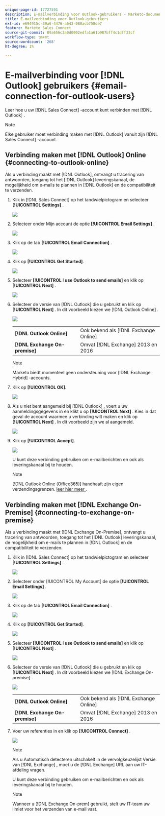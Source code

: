```yaml
---
unique-page-id: 17727591
description: E-mailverbinding voor Outlook-gebruikers - Marketo-documenten - Productdocumentatie
title: E-mailverbinding voor Outlook-gebruikers
exl-id: e694915c-39a6-4476-a643-080acb758de7
feature: Marketo Sales Connect
source-git-commit: 09a656c3a0d0002edfa1a61b987bff4c1dff33cf
workflow-type: tm+mt
source-wordcount: '268'
ht-degree: 1%

---
```


# E-mailverbinding voor [!DNL Outlook] gebruikers {#email-connection-for-outlook-users}

Leer hoe u uw [!DNL Sales Connect] -account kunt verbinden met [!DNL Outlook] .

>[!NOTE]
>
>Elke gebruiker moet verbinding maken met [!DNL Outlook] vanuit zijn [!DNL Sales Connect] -account.

## Verbinding maken met [!DNL Outlook] Online {#connecting-to-outlook-online}

Als u verbinding maakt met [!DNL Outlook], ontvangt u tracering van antwoorden, toegang tot het [!DNL Outlook] leveringskanaal, de mogelijkheid om e-mails te plannen in [!DNL Outlook] en de compatibiliteit te verzenden.

1. Klik in [!DNL Sales Connect] op het tandwielpictogram en selecteer **[!UICONTROL Settings]** .

   ![](assets/one.png)

1. Selecteer onder Mijn account de optie **[!UICONTROL Email Settings]** .

   ![](assets/two.png)

1. Klik op de tab **[!UICONTROL Email Connection]** .

   ![](assets/three.png)

1. Klik op **[!UICONTROL Get Started]**.

   ![](assets/four.png)

1. Selecteer **[!UICONTROL I use Outlook to send emails]** en klik op **[!UICONTROL Next]** .

   ![](assets/five-a.png)

1. Selecteer de versie van [!DNL Outlook] die u gebruikt en klik op **[!UICONTROL Next]** . In dit voorbeeld kiezen we [!DNL Outlook Online] .

   ![](assets/six-a.png)

   <table>
    <tbody>
     <tr>
      <td><strong>[!DNL Outlook Online]</strong></td>
      <td>Ook bekend als [!DNL Exchange Online]</td>
     </tr>
     <tr>
      <td><strong>[!DNL Exchange On-premise]</strong></td>
      <td>Omvat [!DNL Exchange] 2013 en 2016</td>
     </tr>
    </tbody>
   </table>

   >[!NOTE]
   >
   >Marketo biedt momenteel geen ondersteuning voor [!DNL Exchange Hybrid] -accounts.

1. Klik op **[!UICONTROL OK]**.

   ![](assets/seven-a.png)

1. Als u niet bent aangemeld bij [!DNL Outlook] , voert u uw aanmeldingsgegevens in en klikt u op **[!UICONTROL Next]** . Kies in dat geval de account waarmee u verbinding wilt maken en klik op **[!UICONTROL Next]** . In dit voorbeeld zijn we al aangemeld.

   ![](assets/eight-a.png)

1. Klik op **[!UICONTROL Accept]**.

   ![](assets/nine-a.png)

   U kunt deze verbinding gebruiken om e-mailberichten en ook als leveringskanaal bij te houden.

   >[!NOTE]
   >
   >[!DNL Outlook Online (Office365)] handhaaft zijn eigen verzendingsgrenzen. [ leer hier meer ](/help/marketo/product-docs/marketo-sales-connect/email/email-delivery/email-connection-throttling.md#email-provider-limits).

## Verbinding maken met [!DNL Exchange On-Premise] {#connecting-to-exchange-on-premise}

Als u verbinding maakt met [!DNL Exchange On-Premise], ontvangt u tracering van antwoorden, toegang tot het [!DNL Outlook] leveringskanaal, de mogelijkheid om e-mails te plannen in [!DNL Outlook] en de compatibiliteit te verzenden.

1. Klik in [!DNL Sales Connect] op het tandwielpictogram en selecteer **[!UICONTROL Settings]** .

   ![](assets/one.png)

1. Selecteer onder [!UICONTROL My Account] de optie **[!UICONTROL Email Settings]** .

   ![](assets/two.png)

1. Klik op de tab **[!UICONTROL Email Connection]** .

   ![](assets/three.png)

1. Klik op **[!UICONTROL Get Started]**.

   ![](assets/four.png)

1. Selecteer **[!UICONTROL I use Outlook to send emails]** en klik op **[!UICONTROL Next]** .

   ![](assets/five-a.png)

1. Selecteer de versie van [!DNL Outlook] die u gebruikt en klik op **[!UICONTROL Next]** . In dit voorbeeld kiezen we [!DNL Exchange On-premise] .

   ![](assets/six-b.png)

   <table>
    <tbody>
     <tr>
      <td><strong>[!DNL Outlook Online]</strong></td>
      <td>Ook bekend als [!DNL Exchange Online]</td>
     </tr>
     <tr>
      <td><strong>[!DNL Exchange On-premise]</strong></td>
      <td>Omvat [!DNL Exchange] 2013 en 2016</td>
     </tr>
    </tbody>
   </table>

1. Voer uw referenties in en klik op **[!UICONTROL Connect]** .

   ![](assets/seven-b.png)

   >[!NOTE]
   >
   >Als u Automatisch detecteren uitschakelt in de vervolgkeuzelijst Versie van [!DNL Exchange] , moet u de [!DNL Exchange] URL aan uw IT-afdeling vragen.

   U kunt deze verbinding gebruiken om e-mailberichten en ook als leveringskanaal bij te houden.

   >[!NOTE]
   >
   >Wanneer u [!DNL Exchange On-prem] gebruikt, stelt uw IT-team uw limiet voor het verzenden van e-mail vast.
